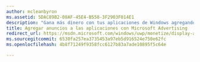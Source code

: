 ```yaml
---
author: mcleanbyron
ms.assetid: 5DAC89B2-08AF-45E4-B558-3F2903F014E1
description: "Gana más dinero con tus aplicaciones de Windows agregando anuncios de banner y vídeo de Microsoft Advertising. Los anuncios se muestran en las aplicaciones de Windows para equipos, tabletas y teléfonos. Puedes supervisar el rendimiento de los anuncios en tiempo real mediante el panel del Centro de desarrollo de Windows."
title: Agregar anuncios a las aplicaciones con Microsoft Advertising
redirect_url: https://msdn.microsoft.com/windows/uwp/monetize/display-ads-in-your-app
ms.sourcegitcommit: 6530fa257ea3735453a97eb5d916524e750e62fc
ms.openlocfilehash: 4b8f71249f9358fcc6127b83a7ade10895f5c64e

---
```


 



<!--HONumber=Jun16_HO4-->


